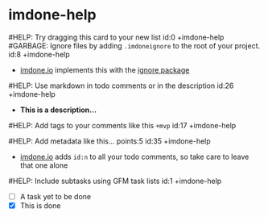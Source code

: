 imdone-help
====
#HELP: Try dragging this card to your new list id:0 +imdone-help
#GARBAGE: Ignore files by adding `.imdoneignore` to the root of your project. id:8 +imdone-help
- [imdone.io](https://imdone.io) implements this with the [ignore package](https://www.npmjs.com/package/ignore)

#HELP: Use markdown in todo comments or in the description id:26 +imdone-help
- **This is a description...**

#HELP: Add tags to your comments like this `+mvp` id:17 +imdone-help

#HELP: Add metadata like this... points:5 id:35 +imdone-help
- [imdone.io](https://imdone.io) adds `id:n` to all your todo comments, so take care to leave that one alone

#HELP: Include subtasks using GFM task lists id:1 +imdone-help
- [ ] A task yet to be done
- [x] This is done

